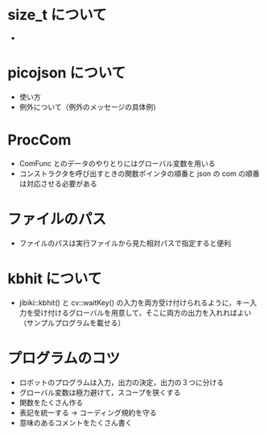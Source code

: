 # size_t について
*

# picojson について
* 使い方
* 例外について（例外のメッセージの具体例）

# ProcCom
* ComFunc とのデータのやりとりにはグローバル変数を用いる
* コンストラクタを呼び出すときの関数ポインタの順番と json の com の順番は対応させる必要がある

# ファイルのパス
* ファイルのパスは実行ファイルから見た相対パスで指定すると便利

# kbhit について
* jibiki::kbhit() と cv::waitKey() の入力を両方受け付けられるように，キー入力を受け付けるグローバルを用意して，そこに両方の出力を入れればよい（サンプルプログラムを載せる）

# プログラムのコツ
* ロボットのプログラムは入力，出力の決定，出力の３つに分ける
* グローバル変数は極力避けて，スコープを狭くする
* 関数をたくさん作る
* 表記を統一する → コーディング規約を守る
* 意味のあるコメントをたくさん書く